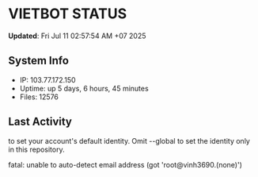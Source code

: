# VIETBOT STATUS
**Updated**: Fri Jul 11 02:57:54 AM +07 2025

## System Info
- IP: 103.77.172.150
- Uptime: up 5 days, 6 hours, 45 minutes
- Files: 12576

## Last Activity

to set your account's default identity.
Omit --global to set the identity only in this repository.

fatal: unable to auto-detect email address (got 'root@vinh3690.(none)')
